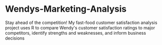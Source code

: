 # Wendys-Marketing-Analysis
Stay ahead of the competition! My fast-food customer satisfaction analysis project uses R to compare Wendy's customer satisfaction ratings to major competitors, identify strengths and weaknesses, and inform business decisions
